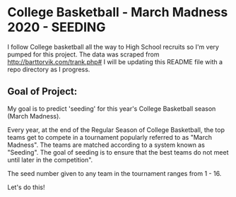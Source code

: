 # College Basketball - March Madness 2020 - SEEDING
I follow College basketball all the way to High School recruits so I'm very pumped for this project. 
The data was scraped from http://barttorvik.com/trank.php# 
I will be updating this README file with a repo directory as I progress. 

## Goal of Project:
My goal is to predict 'seeding' for this year's College Basketball season (March Madness).

Every year, at the end of the Regular Season of College Basketball, the top teams get to compete in a tournament popularly referred to as "March Madness". The teams are matched according to a system known as "Seeding". The goal of seeding is to ensure that the best teams do not meet until later in the competition".  

The seed number given to any team in the tournament ranges from 1 - 16. 

Let's do this!
